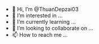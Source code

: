 - 👋 Hi, I’m @ThuanDepzai03
- 👀 I’m interested in ...
- 🌱 I’m currently learning ...
- 💞️ I’m looking to collaborate on ...
- 📫 How to reach me ...

<!---
ThuanDepzai03/ThuanDepzai03 is a ✨ special ✨ repository because its `Crisad243.md` (this file) appears on your GitHub profile.
You can click the Preview link to take a look at your changes.
--->
